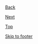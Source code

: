 <p><a class="js-focus-me au-direction-link au-direction-link--dark au-direction-link--left" href="#">Back</a></p>
<p><a class="js-focus-me au-direction-link au-direction-link--dark " href="#">Next</a></p>
<p><a class="js-focus-me au-direction-link au-direction-link--dark au-direction-link--up" href="#">Top</a></p>
<p><a class="js-focus-me au-direction-link au-direction-link--dark au-direction-link--down" href="#">Skip to footer</a></p>
